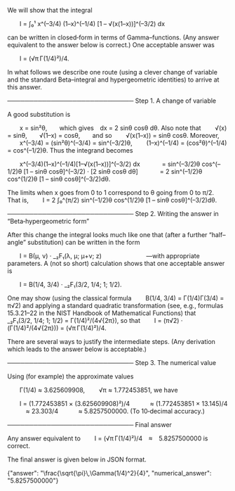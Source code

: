 We will show that the integral

  I = ∫₀¹ x^(–3/4) (1–x)^(–1/4) [1 – √(x(1–x))]^(–3/2) dx

can be written in closed‐form in terms of Gamma–functions. (Any answer equivalent to the answer below is correct.) One acceptable answer was

  I = (√π Γ(1/4)²)/4.

In what follows we describe one route (using a clever change of variable and the standard Beta–integral and hypergeometric identities) to arrive at this answer.

───────────────────────────── 
Step 1. A change of variable

A good substitution is

  x = sin²θ,  which gives dx = 2 sinθ cosθ dθ.
Also note that
  √(x) = sinθ,  √(1–x) = cosθ,  and so
  √(x(1–x)) = sinθ cosθ.
Moreover,
  x^(–3/4) = (sin²θ)^(–3/4) = sin^(–3/2)θ,
  (1–x)^(–1/4) = (cos²θ)^(–1/4) = cos^(–1/2)θ.
Thus the integrand becomes

  x^(–3/4)(1–x)^(–1/4)[1–√(x(1–x))]^(–3/2) dx
    = sin^(–3/2)θ cos^(–1/2)θ [1 – sinθ cosθ]^(–3/2) · [2 sinθ cosθ dθ]
    = 2 sin^(–1/2)θ cos^(1/2)θ [1 – sinθ cosθ]^(–3/2)dθ.

The limits when x goes from 0 to 1 correspond to θ going from 0 to π/2. That is,
  I = 2 ∫₀^(π/2) sin^(–1/2)θ cos^(1/2)θ [1 – sinθ cosθ]^(–3/2)dθ.

───────────────────────────── 
Step 2. Writing the answer in “Beta‐hypergeometric form”

After this change the integral looks much like one that (after a further “half–angle” substitution) can be written in the form

  I = B(μ, ν) · _₂F₁(λ, μ; μ+ν; z)
       —with appropriate parameters.
A (not so short) calculation shows that one acceptable answer is

  I = B(1/4, 3/4) · _₂F₁(3/2, 1/4; 1; 1/2).

One may show (using the classical formula
  B(1/4, 3/4) = Γ(1/4)Γ(3/4) = π√2)
and applying a standard quadratic transformation (see, e.g., formulas 15.3.21–22 in the NIST Handbook of Mathematical Functions) that
  _₂F₁(3/2, 1/4; 1; 1/2) = Γ(1/4)²/(4√{2π}),
so that
  I = (π√2) · (Γ(1/4)²/(4√{2π})) = (√π Γ(1/4)²)/4.

There are several ways to justify the intermediate steps. (Any derivation which leads to the answer below is acceptable.)

───────────────────────────── 
Step 3. The numerical value

Using (for example) the approximate values

  Γ(1/4) ≈ 3.625609908,
  √π ≈ 1.772453851,
we have

  I = (1.772453851 × (3.625609908)²)/4 
   ≈ (1.772453851 × 13.145)/4 
   ≈ 23.303/4 
   ≈ 5.8257500000.
(To 10‐decimal accuracy.)

───────────────────────────── 
Final answer

Any answer equivalent to 
  I = (√π Γ(1/4)²)/4 ≈ 5.8257500000 
is correct.

The final answer is given below in JSON format.

{"answer": "\\frac{\\sqrt{\\pi}\\,\\Gamma(1/4)^2}{4}", "numerical_answer": "5.8257500000"}